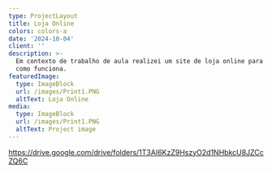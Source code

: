 ```yaml
---
type: ProjectLayout
title: Loja Online
colors: colors-a
date: '2024-10-04'
client: ''
description: >-
  Em contexto de trabalho de aula realizei um site de loja online para perceber
  como funciona.
featuredImage:
  type: ImageBlock
  url: /images/Print1.PNG
  altText: Loja Online
media:
  type: ImageBlock
  url: /images/Print1.PNG
  altText: Project image
---
```

<https://drive.google.com/drive/folders/1T3AI6KzZ9HszyO2d1NHbkcU8JZCcZQ6C>
